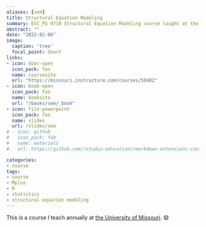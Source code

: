 ```yaml
---
aliases: [sem]
title: Structural Equation Modeling
summary: ESC_PS 9710 Structural Equation Modeling course taught at the University of Missouri.
abstract: ""
date: "2022-01-06"
image:
  caption: 'tree'
  focal_point: Smart
links:
- icon: door-open
  icon_pack: fas
  name: coursesite
  url: "https://missouri.instructure.com/courses/50482"
- icon: book-open
  icon_pack: fas
  name: booksite
  url: "/books/sem/_book"
- icon: file-powerpoint
  icon_pack: fas
  name: slides
  url: /slides/sem
# - icon: github
#   icon_pack: fab
#   name: materials
#   url: https://github.com/rstudio-education/rmarkdown-extensions-conf19

categories:
- course
tags:
- course
- Mplus
- R
- statistics
- structural equation modeling
---
```


This is a course I teach annually at [the University of Missouri](https://www.missouri.edu). :smile: